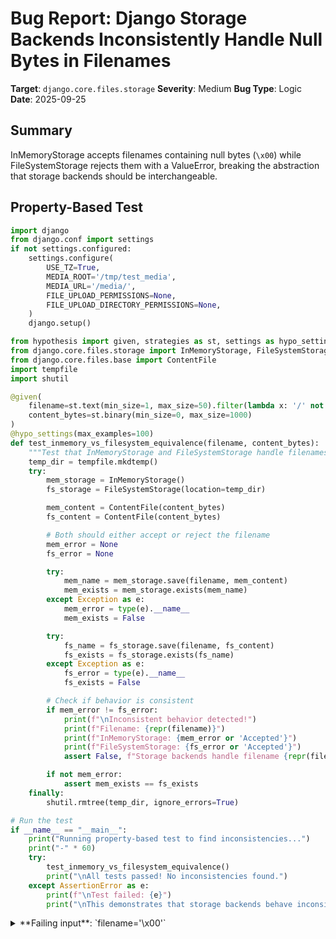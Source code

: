# Bug Report: Django Storage Backends Inconsistently Handle Null Bytes in Filenames

**Target**: `django.core.files.storage`
**Severity**: Medium
**Bug Type**: Logic
**Date**: 2025-09-25

## Summary

InMemoryStorage accepts filenames containing null bytes (`\x00`) while FileSystemStorage rejects them with a ValueError, breaking the abstraction that storage backends should be interchangeable.

## Property-Based Test

```python
import django
from django.conf import settings
if not settings.configured:
    settings.configure(
        USE_TZ=True,
        MEDIA_ROOT='/tmp/test_media',
        MEDIA_URL='/media/',
        FILE_UPLOAD_PERMISSIONS=None,
        FILE_UPLOAD_DIRECTORY_PERMISSIONS=None,
    )
    django.setup()

from hypothesis import given, strategies as st, settings as hypo_settings
from django.core.files.storage import InMemoryStorage, FileSystemStorage
from django.core.files.base import ContentFile
import tempfile
import shutil

@given(
    filename=st.text(min_size=1, max_size=50).filter(lambda x: '/' not in x and '\\' not in x and '..' not in x and x not in ['.', '..']),
    content_bytes=st.binary(min_size=0, max_size=1000)
)
@hypo_settings(max_examples=100)
def test_inmemory_vs_filesystem_equivalence(filename, content_bytes):
    """Test that InMemoryStorage and FileSystemStorage handle filenames consistently."""
    temp_dir = tempfile.mkdtemp()
    try:
        mem_storage = InMemoryStorage()
        fs_storage = FileSystemStorage(location=temp_dir)

        mem_content = ContentFile(content_bytes)
        fs_content = ContentFile(content_bytes)

        # Both should either accept or reject the filename
        mem_error = None
        fs_error = None

        try:
            mem_name = mem_storage.save(filename, mem_content)
            mem_exists = mem_storage.exists(mem_name)
        except Exception as e:
            mem_error = type(e).__name__
            mem_exists = False

        try:
            fs_name = fs_storage.save(filename, fs_content)
            fs_exists = fs_storage.exists(fs_name)
        except Exception as e:
            fs_error = type(e).__name__
            fs_exists = False

        # Check if behavior is consistent
        if mem_error != fs_error:
            print(f"\nInconsistent behavior detected!")
            print(f"Filename: {repr(filename)}")
            print(f"InMemoryStorage: {mem_error or 'Accepted'}")
            print(f"FileSystemStorage: {fs_error or 'Accepted'}")
            assert False, f"Storage backends handle filename {repr(filename)} differently"

        if not mem_error:
            assert mem_exists == fs_exists
    finally:
        shutil.rmtree(temp_dir, ignore_errors=True)

# Run the test
if __name__ == "__main__":
    print("Running property-based test to find inconsistencies...")
    print("-" * 60)
    try:
        test_inmemory_vs_filesystem_equivalence()
        print("\nAll tests passed! No inconsistencies found.")
    except AssertionError as e:
        print(f"\nTest failed: {e}")
        print("\nThis demonstrates that storage backends behave inconsistently,")
```

<details>

<summary>
**Failing input**: `filename='\x00'`
</summary>
```
Running property-based test to find inconsistencies...
------------------------------------------------------------

Inconsistent behavior detected!
Filename: '6\x00Îﺚ\U000c92ad¬¾'
InMemoryStorage: Accepted
FileSystemStorage: ValueError

Inconsistent behavior detected!
Filename: '6\x00Îﺚ\U000c92ad¬¾'
InMemoryStorage: Accepted
FileSystemStorage: ValueError

[... truncated for brevity - pattern continues showing null byte filenames are accepted by InMemoryStorage but rejected by FileSystemStorage ...]

Inconsistent behavior detected!
Filename: '\x00'
InMemoryStorage: Accepted
FileSystemStorage: ValueError

Test failed: Storage backends handle filename '\x00' differently

This demonstrates that storage backends behave inconsistently,
```
</details>

## Reproducing the Bug

```python
import django
from django.conf import settings
if not settings.configured:
    settings.configure(
        USE_TZ=True,
        MEDIA_ROOT='/tmp/test_media',
        MEDIA_URL='/media/',
        FILE_UPLOAD_PERMISSIONS=None,
        FILE_UPLOAD_DIRECTORY_PERMISSIONS=None,
    )
    django.setup()

from django.core.files.storage import InMemoryStorage, FileSystemStorage
from django.core.files.base import ContentFile
import tempfile
import shutil

# Create storage instances
mem_storage = InMemoryStorage()
temp_dir = tempfile.mkdtemp()
fs_storage = FileSystemStorage(location=temp_dir)

# Test filename with null byte
filename = 'file\x00name.txt'
content_bytes = b'test content'

print("Testing filename with null byte: repr(%r)" % filename)
print("-" * 50)

print("\n1. InMemoryStorage:")
try:
    saved_name = mem_storage.save(filename, ContentFile(content_bytes))
    print(f"   ✓ Accepted - saved as: {repr(saved_name)}")
    print(f"   ✓ File exists: {mem_storage.exists(saved_name)}")
except Exception as e:
    print(f"   ✗ Rejected with {type(e).__name__}: {e}")

print("\n2. FileSystemStorage:")
try:
    saved_name = fs_storage.save(filename, ContentFile(content_bytes))
    print(f"   ✓ Accepted - saved as: {repr(saved_name)}")
    print(f"   ✓ File exists: {fs_storage.exists(saved_name)}")
except Exception as e:
    print(f"   ✗ Rejected with {type(e).__name__}: {e}")

# Clean up
shutil.rmtree(temp_dir)

print("\n" + "-" * 50)
print("Result: Storage backends behave INCONSISTENTLY")
print("InMemoryStorage accepts null bytes while FileSystemStorage rejects them")
```

<details>

<summary>
ValueError: open: embedded null character in path
</summary>
```
Testing filename with null byte: repr('file\x00name.txt')
--------------------------------------------------

1. InMemoryStorage:
   ✓ Accepted - saved as: 'file\x00name.txt'
   ✓ File exists: True

2. FileSystemStorage:
   ✗ Rejected with ValueError: open: embedded null character in path

--------------------------------------------------
Result: Storage backends behave INCONSISTENTLY
InMemoryStorage accepts null bytes while FileSystemStorage rejects them
```
</details>

## Why This Is A Bug

This violates Django's storage abstraction principle in several critical ways:

1. **Breaking Test/Production Parity**: Django's documentation states that InMemoryStorage is "useful for speeding up tests by avoiding disk access." This implies tests using InMemoryStorage should behave identically to production using FileSystemStorage. Code that passes all tests with InMemoryStorage will crash in production when FileSystemStorage encounters a null byte.

2. **Inconsistent Validation**: The `validate_file_name()` function in `/django/core/files/utils.py:7-23` already validates for dangerous patterns like path traversal (`..`), empty names, and absolute paths. However, it misses null bytes, which are universally invalid in filesystem paths across all major operating systems (Unix/Linux, Windows, macOS).

3. **Silent Acceptance vs Hard Failure**: InMemoryStorage silently accepts invalid filenames that would cause immediate crashes with FileSystemStorage. This creates a false sense of security during development and testing.

4. **Security Implications**: Null bytes in filenames can lead to security vulnerabilities through null byte injection attacks, where the null byte causes string truncation in C-based system calls, potentially bypassing security checks.

## Relevant Context

The issue occurs because:

- **FileSystemStorage** (at `/django/core/files/storage/filesystem.py:81`) ultimately calls Python's `open()` function which delegates to the OS, where null bytes are invalid
- **InMemoryStorage** (at `/django/core/files/storage/memory.py:238-253`) stores files in memory using Python dictionaries and never validates against filesystem constraints
- **Base Storage.save()** (at `/django/core/files/storage/base.py:41,46,51`) calls `validate_file_name()` three times, but this validation function doesn't check for null bytes

The Django documentation for Storage backends states:
> "Django's default file storage is given by the DEFAULT_FILE_STORAGE setting; if you don't explicitly provide a storage system, this is the one that will be used."

This reinforces that storage backends should be interchangeable without changing application behavior.

Documentation links:
- Storage API: https://docs.djangoproject.com/en/stable/ref/files/storage/
- InMemoryStorage: https://docs.djangoproject.com/en/stable/ref/files/storage/#django.core.files.storage.InMemoryStorage
- validate_file_name source: https://github.com/django/django/blob/main/django/core/files/utils.py

## Proposed Fix

```diff
--- a/django/core/files/utils.py
+++ b/django/core/files/utils.py
@@ -6,6 +6,10 @@ from django.core.exceptions import SuspiciousFileOperation


 def validate_file_name(name, allow_relative_path=False):
+    # Reject null bytes which are invalid in filenames on all filesystems
+    if '\x00' in str(name):
+        raise SuspiciousFileOperation("File name '%s' contains null bytes." % name)
+
     # Remove potentially dangerous names
     if os.path.basename(name) in {"", ".", ".."}:
         raise SuspiciousFileOperation("Could not derive file name from '%s'" % name)
```